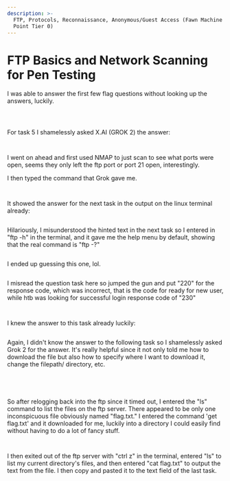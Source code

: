 ```yaml
---
description: >-
  FTP, Protocols, Reconnaissance, Anonymous/Guest Access (Fawn Machine Starting
  Point Tier 0)
---
```


# FTP Basics and Network Scanning for Pen Testing

I was able to answer the first few flag questions without looking up the answers, luckily.

<figure><img src="../../../../.gitbook/assets/image (6).png" alt=""><figcaption></figcaption></figure>

<figure><img src="../../../../.gitbook/assets/image (1) (1).png" alt=""><figcaption></figcaption></figure>

<figure><img src="../../../../.gitbook/assets/image (2) (1).png" alt=""><figcaption></figcaption></figure>

For task 5 I shamelessly asked X.AI (GROK 2) the answer:

<figure><img src="../../../../.gitbook/assets/image (3) (1).png" alt=""><figcaption></figcaption></figure>

<figure><img src="../../../../.gitbook/assets/image (4) (1).png" alt=""><figcaption></figcaption></figure>

I went on ahead and first used NMAP to just scan to see what ports were open, seems they only left the ftp port or port 21 open, interestingly.&#x20;

I then typed the command that Grok gave me.

<figure><img src="../../../../.gitbook/assets/image (5) (1).png" alt=""><figcaption></figcaption></figure>

<figure><img src="../../../../.gitbook/assets/image (6) (1).png" alt=""><figcaption></figcaption></figure>

It showed the answer for the next task in the output on the linux terminal already:

<figure><img src="../../../../.gitbook/assets/image (7).png" alt=""><figcaption></figcaption></figure>

Hilariously, I misunderstood the hinted text in the next task so I entered in "ftp -h" in the terminal, and it gave me the help menu by default, showing that the real command is "ftp -?"

<figure><img src="../../../../.gitbook/assets/image (8).png" alt=""><figcaption></figcaption></figure>

I ended up guessing this one, lol.

<figure><img src="../../../../.gitbook/assets/image (9).png" alt=""><figcaption></figcaption></figure>

I misread the question task here so jumped the gun and put "220" for the response code, which was incorrect, that is the code for ready for new user, while htb was looking for successful login response code of "230"

<figure><img src="../../../../.gitbook/assets/image (11).png" alt=""><figcaption></figcaption></figure>

<figure><img src="../../../../.gitbook/assets/image (10).png" alt=""><figcaption></figcaption></figure>

I knew the answer to this task already luckily:

<figure><img src="../../../../.gitbook/assets/image (12).png" alt=""><figcaption></figcaption></figure>

Again, I didn't know the answer to the following task so I shamelessly asked Grok 2 for the answer. It's really helpful since it not only told me how to download the file but also how to specify where I want to download it, change the filepath/ directory, etc.

<figure><img src="../../../../.gitbook/assets/image (13).png" alt=""><figcaption></figcaption></figure>

<figure><img src="../../../../.gitbook/assets/image (14).png" alt=""><figcaption></figcaption></figure>

<figure><img src="../../../../.gitbook/assets/image (15).png" alt=""><figcaption></figcaption></figure>

<figure><img src="../../../../.gitbook/assets/image (16).png" alt=""><figcaption></figcaption></figure>

So after relogging back into the ftp since it timed out, I entered the "ls" command to list the files on the ftp server. There appeared to be only one inconspicuous file obviously named "flag.txt." I entered the command 'get flag.txt' and it downloaded for me, luckily into a directory I could easily find without having to do a lot of fancy stuff.

<figure><img src="../../../../.gitbook/assets/image (17).png" alt=""><figcaption></figcaption></figure>

<figure><img src="../../../../.gitbook/assets/image (18).png" alt=""><figcaption></figcaption></figure>

I then exited out of the ftp server with "ctrl z" in the terminal, entered "ls" to list my current directory's files, and then entered "cat flag.txt" to output the text from the file. I then copy and pasted it to the text field of the last task.

<figure><img src="../../../../.gitbook/assets/image (19).png" alt=""><figcaption></figcaption></figure>

<figure><img src="../../../../.gitbook/assets/image (20).png" alt=""><figcaption></figcaption></figure>

<figure><img src="../../../../.gitbook/assets/image (21).png" alt=""><figcaption></figcaption></figure>
